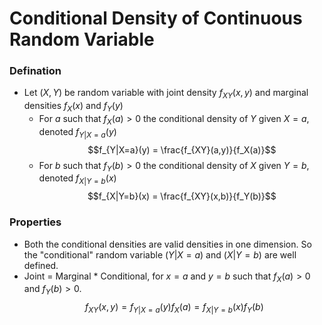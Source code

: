 # Conditional Density of Continuous Random Variable
### Defination
- Let $(X,Y)$ be random variable with joint density $f_{XY}(x,y)$ and marginal densities $f_X(x)$ and $f_Y(y)$
  - For $a$ such that $f_X(a) > 0$ the conditional density of $Y$ given $X=a$, denoted $f_{Y|X=a}(y)$
  $$f_{Y|X=a}(y) = \frac{f_{XY}(a,y)}{f_X(a)}$$
  - For $b$ such that $f_Y(b) > 0$ the conditional density of $X$ given $Y=b$, denoted $f_{X|Y=b}(x)$
  $$f_{X|Y=b}(x) = \frac{f_{XY}(x,b)}{f_Y(b)}$$
### Properties
- Both the conditional densities are valid densities in one dimension. So the "conditional" random variable $(Y|X=a)$ and $(X|Y=b)$ are well defined.
- Joint  = Marginal * Conditional, for $x=a$ and $y=b$ such that $f_X(a) > 0$ and $f_Y(b) > 0$.
  $$f_{XY}(x,y) = f_{Y|X=a}(y)f_X(a) = f_{X|Y=b}(x)f_Y(b)$$